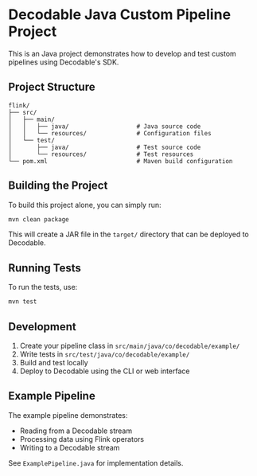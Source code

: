 # Decodable Java Custom Pipeline Project

This is an Java project demonstrates how to develop and test custom pipelines using Decodable's SDK.

## Project Structure

```
flink/
├── src/
│   ├── main/
│   │   ├── java/                   # Java source code
│   │   └── resources/              # Configuration files
│   └── test/
│       ├── java/                   # Test source code
│       └── resources/              # Test resources
└── pom.xml                         # Maven build configuration
```

## Building the Project

To build this project alone, you can simply run:

```bash
mvn clean package
```

This will create a JAR file in the `target/` directory that can be deployed to Decodable.

## Running Tests

To run the tests, use:

```bash
mvn test
```

## Development

1. Create your pipeline class in `src/main/java/co/decodable/example/`
2. Write tests in `src/test/java/co/decodable/example/`
3. Build and test locally
4. Deploy to Decodable using the CLI or web interface

## Example Pipeline

The example pipeline demonstrates:
- Reading from a Decodable stream
- Processing data using Flink operators
- Writing to a Decodable stream

See `ExamplePipeline.java` for implementation details. 

